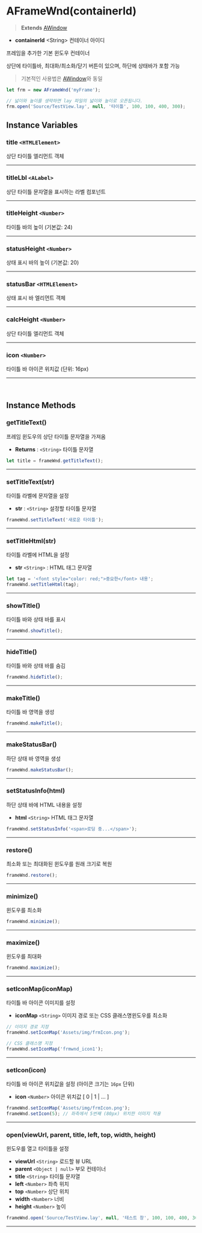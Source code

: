 # AFrameWnd(containerId)

>**Extends** [AWindow](https://wikidocs.net/275126)

- **containerId** <String\> 컨테이너 아이디

프레임을 추가한 기본 윈도우 컨테이너 <br>

상단에 타이틀바, 최대화/최소화/닫기 버튼이 있으며, 하단에 상태바가 포함 가능

> 기본적인 사용법은 [AWindow](https://wikidocs.net/275126)와 동일

```js
let frm = new AFrameWnd('myFrame');

// 넓이와 높이를 생략하면 lay 파일의 넓이와 높이로 오픈됩니다.
frm.open('Source/TestView.lay', null, '타이틀', 100, 100, 400, 300);
```


## Instance Variables

### **title** `<HTMLElement>`

상단 타이틀 엘리먼트 객체

---
	
### **titleLbl** `<ALabel>`

상단 타이틀 문자열을 표시하는 라벨 컴포넌트

---
	
### **titleHeight** `<Number>`

타이틀 바의 높이 (기본값: 24)

---
	
### **statusHeight** `<Number>`

상태 표시 바의 높이 (기본값: 20)

---
	
### **statusBar** `<HTMLElement>`

상태 표시 바 엘리먼트 객체

---
	
### **calcHeight** `<Number>`

상단 타이틀 엘리먼트 객체

---
	
### **icon** `<Number>`

타이틀 바 아이콘 위치값 (단위: 16px)

---
<br>

## Instance Methods

### getTitleText()

프레임 윈도우의 상단 타이틀 문자열을 가져옴

* **Returns** : `<String>` 타이틀 문자열

```js
let title = frameWnd.getTitleText();
```

---

### setTitleText(str)


타이틀 라벨에 문자열을 설정

* **str** : `<String>` 설정할 타이틀 문자열

```js
frameWnd.setTitleText('새로운 타이틀');
```

---

### setTitleHtml(str)

타이틀 라벨에 HTML을 설정

* **str** `<String>` : HTML 태그 문자열

```js
let tag = '<font style="color: red;">중요한</font> 내용'; 
frameWnd.setTitleHtml(tag);
```

---

### showTitle()


타이틀 바와 상태 바를 표시

```js
frameWnd.showTitle();
```

---

### hideTitle()

타이틀 바와 상태 바를 숨김

```js
frameWnd.hideTitle();
```

---

### makeTitle()


타이틀 바 영역을 생성

```js
frameWnd.makeTitle();
```

---

### makeStatusBar()

하단 상태 바 영역을 생성

```js
frameWnd.makeStatusBar();
```

---

### setStatusInfo(html)


하단 상태 바에 HTML 내용을 설정

-   **html** `<String>` HTML 태그 문자열

```js
frameWnd.setStatusInfo('<span>로딩 중...</span>');
```

---

### restore()

최소화 또는 최대화된 윈도우를 원래 크기로 복원

```js
frameWnd.restore();
```

---

### minimize()

윈도우를 최소화

```js
frameWnd.minimize();
```

---

### maximize()

윈도우를 최대화

```js
frameWnd.maximize();
```

---

### setIconMap(iconMap)

타이틀 바 아이콘 이미지를 설정

-   **iconMap** `<String>` 이미지 경로 또는 CSS 클래스명윈도우를 최소화

```js
// 이미지 경로 지정
frameWnd.setIconMap('Assets/img/frmIcon.png');

// CSS 클래스명 지정
frameWnd.setIconMap('frmwnd_icon1');
```

---

### setIcon(icon)

타이틀 바 아이콘 위치값을 설정 (아이콘 크기는 `16px` 단위)

-   **icon** `<Number>` 아이콘 위치값 [ 0 | 1 | ... ]

```js
frameWnd.setIconMap('Assets/img/frmIcon.png');
frameWnd.setIcon(5); // 좌측에서 5번째 (80px) 위치한 이미지 적용
```

---

### open(viewUrl, parent, title, left, top, width, height)

윈도우를 열고 타이틀을 설정

-   **viewUrl** `<String>` 로드할 뷰 URL
-   **parent** `<Object | null>` 부모 컨테이너
-   **title** `<String>` 타이틀 문자열
-   **left** `<Number>` 좌측 위치
-   **top** `<Number>` 상단 위치
-   **width** `<Number>` 너비
-   **height** `<Number>` 높이

```js
frameWnd.open('Source/TestView.lay', null, '테스트 창', 100, 100, 400, 300);
```

---
